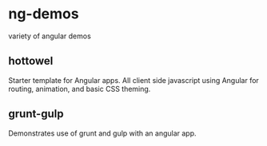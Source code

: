 ng-demos
========

variety of angular demos

## hottowel
Starter template for Angular apps. All client side javascript using Angular for routing, animation, and basic CSS theming.

## grunt-gulp
Demonstrates use of grunt and gulp with an angular app.
